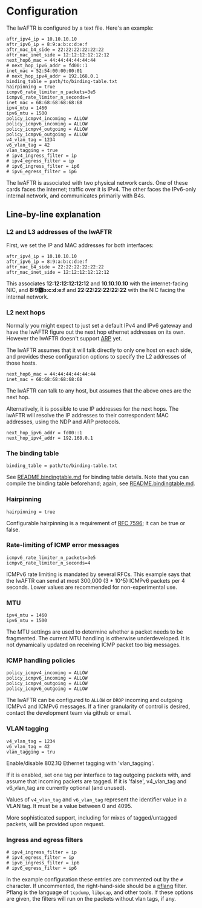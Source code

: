 # Configuration

The lwAFTR is configured by a text file.  Here's an example:

```
aftr_ipv4_ip = 10.10.10.10
aftr_ipv6_ip = 8:9:a:b:c:d:e:f
aftr_mac_b4_side = 22:22:22:22:22:22
aftr_mac_inet_side = 12:12:12:12:12:12
next_hop6_mac = 44:44:44:44:44:44
# next_hop_ipv6_addr = fd00::1
inet_mac = 52:54:00:00:00:01
# next_hop_ipv4_addr = 192.168.0.1
binding_table = path/to/binding-table.txt
hairpinning = true
icmpv6_rate_limiter_n_packets=3e5
icmpv6_rate_limiter_n_seconds=4
inet_mac = 68:68:68:68:68:68
ipv4_mtu = 1460
ipv6_mtu = 1500
policy_icmpv4_incoming = ALLOW
policy_icmpv6_incoming = ALLOW
policy_icmpv4_outgoing = ALLOW
policy_icmpv6_outgoing = ALLOW
v4_vlan_tag = 1234
v6_vlan_tag = 42
vlan_tagging = true
# ipv4_ingress_filter = ip
# ipv4_egress_filter = ip
# ipv6_ingress_filter = ip6
# ipv6_egress_filter = ip6
```

The lwAFTR is associated with two physical network cards. One of these cards
faces the internet; traffic over it is IPv4. The other faces the IPv6-only
internal network, and communicates primarily with B4s.

## Line-by-line explanation

### L2 and L3 addresses of the lwAFTR

First, we set the IP and MAC addresses for both interfaces:

```
aftr_ipv4_ip = 10.10.10.10
aftr_ipv6_ip = 8:9:a:b:c:d:e:f
aftr_mac_b4_side = 22:22:22:22:22:22
aftr_mac_inet_side = 12:12:12:12:12:12
```

This associates **12:12:12:12:12:12** and **10.10.10.10** with the
internet-facing NIC, and **8:9:a:b:c:d:e:f** and **22:22:22:22:22:22** with the
NIC facing the internal network.

### L2 next hops

Normally you might expect to just set a default IPv4 and IPv6 gateway
and have the lwAFTR figure out the next hop ethernet addresses on its
own.  However the lwAFTR doesn't support
[ARP](https://en.wikipedia.org/wiki/Address_Resolution_Protocol) yet.

The lwAFTR assumes that it will talk directly to only one host on each
side, and provides these configuration options to specify the L2
addresses of those hosts.

```
next_hop6_mac = 44:44:44:44:44:44
inet_mac = 68:68:68:68:68:68
```

The lwAFTR can talk to any host, but assumes that the above ones are the
next hop.

Alternatively, it is possible to use IP addresses for the next hops. The lwAFTR
will resolve the IP addresses to their correspondent MAC addresses, using
the NDP and ARP protocols.

```
next_hop_ipv6_addr = fd00::1
next_hop_ipv4_addr = 192.168.0.1
```

### The binding table

```
binding_table = path/to/binding-table.txt
```

See [README.bindingtable.md](README.bindingtable.md) for binding table
details.  Note that you can compile the binding table beforehand; again,
see [README.bindingtable.md](README.bindingtable.md).

### Hairpinning

```
hairpinning = true
```

Configurable hairpinning is a requirement of [RFC
7596](https://tools.ietf.org/html/rfc7596); it can be true or false.

### Rate-limiting of ICMP error messages

```
icmpv6_rate_limiter_n_packets=3e5
icmpv6_rate_limiter_n_seconds=4
```

ICMPv6 rate limiting is mandated by several RFCs. This example says that the
lwAFTR can send at most 300,000 (3 * 10^5) ICMPv6 packets per 4 seconds.
Lower values are recommended for non-experimental use.

### MTU

```
ipv4_mtu = 1460
ipv6_mtu = 1500
```

The MTU settings are used to determine whether a packet needs to be
fragmented.  The current MTU handling is otherwise underdeveloped.  It
is not dynamically updated on receiving ICMP packet too big messages.

### ICMP handling policies

```
policy_icmpv4_incoming = ALLOW
policy_icmpv6_incoming = ALLOW
policy_icmpv4_outgoing = ALLOW
policy_icmpv6_outgoing = ALLOW
```

The lwAFTR can be configured to `ALLOW` or `DROP` incoming and outgoing
ICMPv4 and ICMPv6 messages. If a finer granularity of control is
desired, contact the development team via github or email.

### VLAN tagging

```
v4_vlan_tag = 1234
v6_vlan_tag = 42
vlan_tagging = tru
```

Enable/disable 802.1Q Ethernet tagging with 'vlan_tagging'.

If it is enabled, set one tag per interface to tag outgoing packets with, and
assume that incoming packets are tagged. If it is 'false', v4_vlan_tag and
v6_vlan_tag are currently optional (and unused).

Values of `v4_vlan_tag` and `v6_vlan_tag` represent the identifier value in a
VLAN tag. It must be a value between 0 and 4095.

More sophisticated support, including for mixes of tagged/untagged packets,
will be provided upon request.

### Ingress and egress filters

```
# ipv4_ingress_filter = ip
# ipv4_egress_filter = ip
# ipv6_ingress_filter = ip6
# ipv6_egress_filter = ip6
```

In the example configuration these entries are commented out by the `#`
character.  If uncommented, the right-hand-side should be a
[pflang](https://github.com/Igalia/pflua/blob/master/doc/pflang.md)
filter.  Pflang is the language of `tcpdump`, `libpcap`, and other
tools.  If these options are given, the filters will run on the packets
without vlan tags, if any.

